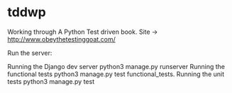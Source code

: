 tddwp
=====

Working through A Python Test driven book.  Site ->  http://www.obeythetestinggoat.com/

Run the server: 

Running the Django dev server
    python3 manage.py runserver
Running the functional tests
    python3 manage.py test functional_tests.
Running the unit tests
    python3 manage.py test

